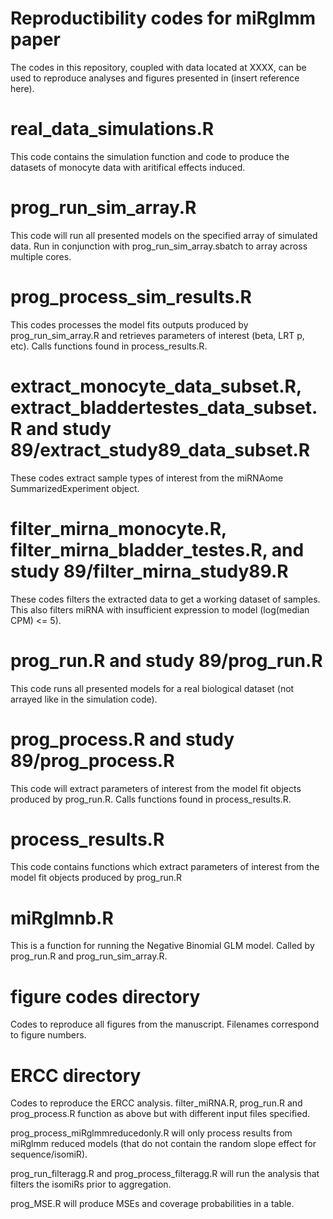 # Reproductibility codes for miRglmm paper

The codes in this repository, coupled with data located at XXXX, can be used to reproduce analyses and figures presented in (insert reference here).

# real_data_simulations.R

This code contains the simulation function and code to produce the datasets of monocyte data with aritifical effects induced. 

# prog_run_sim_array.R

This code will run all presented models on the specified array of simulated data. Run in conjunction with prog_run_sim_array.sbatch to array across multiple cores.

# prog_process_sim_results.R

This codes processes the model fits outputs produced by prog_run_sim_array.R and retrieves parameters of interest (beta, LRT p, etc). Calls functions found in process_results.R.

# extract_monocyte_data_subset.R, extract_bladdertestes_data_subset.R and study 89/extract_study89_data_subset.R

These codes extract sample types of interest from the miRNAome SummarizedExperiment object. 

# filter_mirna_monocyte.R, filter_mirna_bladder_testes.R, and study 89/filter_mirna_study89.R

These codes filters the extracted data to get a working dataset of samples. This also filters miRNA with insufficient expression to model (log(median CPM) <= 5).

# prog_run.R and study 89/prog_run.R

This code runs all presented models for a real biological dataset (not arrayed like in the simulation code).

# prog_process.R and study 89/prog_process.R

This code will extract parameters of interest from the model fit objects produced by prog_run.R. Calls functions found in process_results.R.

# process_results.R

This code contains functions which extract parameters of interest from the model fit objects produced by prog_run.R

# miRglmnb.R

This is a function for running the Negative Binomial GLM model. Called by prog_run.R and prog_run_sim_array.R. 

# figure codes directory

Codes to reproduce all figures from the manuscript. Filenames correspond to figure numbers. 

# ERCC directory

Codes to reproduce the ERCC analysis. filter_miRNA.R, prog_run.R and prog_process.R function as above but with different input files specified. 

prog_process_miRglmmreducedonly.R will only process results from miRglmm reduced models (that do not contain the random slope effect for sequence/isomiR). 

prog_run_filteragg.R and prog_process_filteragg.R will run the analysis that filters the isomiRs prior to aggregation.

prog_MSE.R will produce MSEs and coverage probabilities in a table. 

